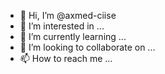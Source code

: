 - 👋 Hi, I’m @axmed-ciise
- 👀 I’m interested in ...
- 🌱 I’m currently learning ...
- 💞️ I’m looking to collaborate on ...
- 📫 How to reach me ...

<!---
axmed-ciise/axmed-ciise is a ✨ special ✨ repository because its `README.md` (this file) appears on your GitHub profile.
You can click the Preview link to take a look at your changes.
--->
